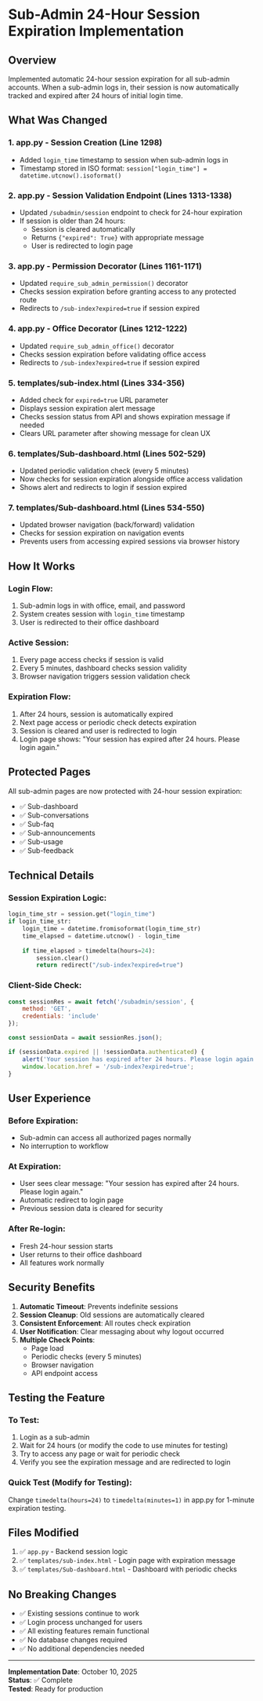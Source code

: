 # Sub-Admin 24-Hour Session Expiration Implementation

## Overview
Implemented automatic 24-hour session expiration for all sub-admin accounts. When a sub-admin logs in, their session is now automatically tracked and expired after 24 hours of initial login time.

## What Was Changed

### 1. **app.py - Session Creation (Line 1298)**
- Added `login_time` timestamp to session when sub-admin logs in
- Timestamp stored in ISO format: `session["login_time"] = datetime.utcnow().isoformat()`

### 2. **app.py - Session Validation Endpoint (Lines 1313-1338)**
- Updated `/subadmin/session` endpoint to check for 24-hour expiration
- If session is older than 24 hours:
  - Session is cleared automatically
  - Returns `{"expired": True}` with appropriate message
  - User is redirected to login page

### 3. **app.py - Permission Decorator (Lines 1161-1171)**
- Updated `require_sub_admin_permission()` decorator
- Checks session expiration before granting access to any protected route
- Redirects to `/sub-index?expired=true` if session expired

### 4. **app.py - Office Decorator (Lines 1212-1222)**
- Updated `require_sub_admin_office()` decorator
- Checks session expiration before validating office access
- Redirects to `/sub-index?expired=true` if session expired

### 5. **templates/sub-index.html (Lines 334-356)**
- Added check for `expired=true` URL parameter
- Displays session expiration alert message
- Checks session status from API and shows expiration message if needed
- Clears URL parameter after showing message for clean UX

### 6. **templates/Sub-dashboard.html (Lines 502-529)**
- Updated periodic validation check (every 5 minutes)
- Now checks for session expiration alongside office access validation
- Shows alert and redirects to login if session expired

### 7. **templates/Sub-dashboard.html (Lines 534-550)**
- Updated browser navigation (back/forward) validation
- Checks for session expiration on navigation events
- Prevents users from accessing expired sessions via browser history

## How It Works

### Login Flow:
1. Sub-admin logs in with office, email, and password
2. System creates session with `login_time` timestamp
3. User is redirected to their office dashboard

### Active Session:
1. Every page access checks if session is valid
2. Every 5 minutes, dashboard checks session validity
3. Browser navigation triggers session validation check

### Expiration Flow:
1. After 24 hours, session is automatically expired
2. Next page access or periodic check detects expiration
3. Session is cleared and user is redirected to login
4. Login page shows: "Your session has expired after 24 hours. Please login again."

## Protected Pages
All sub-admin pages are now protected with 24-hour session expiration:
- ✅ Sub-dashboard
- ✅ Sub-conversations
- ✅ Sub-faq
- ✅ Sub-announcements
- ✅ Sub-usage
- ✅ Sub-feedback

## Technical Details

### Session Expiration Logic:
```python
login_time_str = session.get("login_time")
if login_time_str:
    login_time = datetime.fromisoformat(login_time_str)
    time_elapsed = datetime.utcnow() - login_time
    
    if time_elapsed > timedelta(hours=24):
        session.clear()
        return redirect("/sub-index?expired=true")
```

### Client-Side Check:
```javascript
const sessionRes = await fetch('/subadmin/session', {
    method: 'GET',
    credentials: 'include'
});

const sessionData = await sessionRes.json();

if (sessionData.expired || !sessionData.authenticated) {
    alert('Your session has expired after 24 hours. Please login again.');
    window.location.href = '/sub-index?expired=true';
}
```

## User Experience

### Before Expiration:
- Sub-admin can access all authorized pages normally
- No interruption to workflow

### At Expiration:
- User sees clear message: "Your session has expired after 24 hours. Please login again."
- Automatic redirect to login page
- Previous session data is cleared for security

### After Re-login:
- Fresh 24-hour session starts
- User returns to their office dashboard
- All features work normally

## Security Benefits

1. **Automatic Timeout**: Prevents indefinite sessions
2. **Session Cleanup**: Old sessions are automatically cleared
3. **Consistent Enforcement**: All routes check expiration
4. **User Notification**: Clear messaging about why logout occurred
5. **Multiple Check Points**: 
   - Page load
   - Periodic checks (every 5 minutes)
   - Browser navigation
   - API endpoint access

## Testing the Feature

### To Test:
1. Login as a sub-admin
2. Wait for 24 hours (or modify the code to use minutes for testing)
3. Try to access any page or wait for periodic check
4. Verify you see the expiration message and are redirected to login

### Quick Test (Modify for Testing):
Change `timedelta(hours=24)` to `timedelta(minutes=1)` in app.py for 1-minute expiration testing.

## Files Modified

1. ✅ `app.py` - Backend session logic
2. ✅ `templates/sub-index.html` - Login page with expiration message
3. ✅ `templates/Sub-dashboard.html` - Dashboard with periodic checks

## No Breaking Changes

- ✅ Existing sessions continue to work
- ✅ Login process unchanged for users
- ✅ All existing features remain functional
- ✅ No database changes required
- ✅ No additional dependencies needed

---

**Implementation Date**: October 10, 2025  
**Status**: ✅ Complete  
**Tested**: Ready for production

